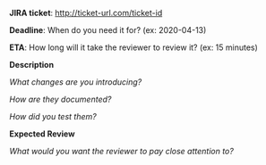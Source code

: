 **JIRA ticket**: http://ticket-url.com/ticket-id

**Deadline**: When do you need it for? (ex: 2020-04-13)

**ETA**: How long will it take the reviewer to review it? (ex: 15 minutes)

**Description**

*What changes are you introducing?*

*How are they documented?*

*How did you test them?*

**Expected Review**

*What would you want the reviewer to pay close attention to?*


